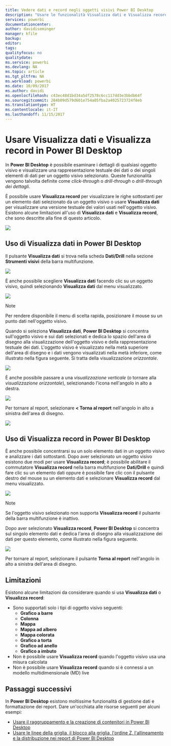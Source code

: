 ```yaml
---
title: Vedere dati e record negli oggetti visivi Power BI Desktop
description: "Usare le funzionalità Visualizza dati e Visualizza record di Power BI Desktop per esaminare i dettagli"
services: powerbi
documentationcenter: 
author: davidiseminger
manager: kfile
backup: 
editor: 
tags: 
qualityfocus: no
qualitydate: 
ms.service: powerbi
ms.devlang: NA
ms.topic: article
ms.tgt_pltfrm: NA
ms.workload: powerbi
ms.date: 10/09/2017
ms.author: davidi
ms.openlocfilehash: c43ec48d1bd34a5df2578c6cc117dd3e3bbdb64f
ms.sourcegitcommit: 284b09d579d601e754a05fba2a4025723724f8eb
ms.translationtype: HT
ms.contentlocale: it-IT
ms.lasthandoff: 11/15/2017
---
```

# <a name="use-see-data-and-see-records-in-power-bi-desktop"></a>Usare Visualizza dati e Visualizza record in Power BI Desktop
In **Power BI Desktop** è possibile esaminare i dettagli di qualsiasi oggetto visivo e visualizzare una rappresentazione testuale dei dati o dei singoli elementi di dati per un oggetto visivo selezionato. Queste funzionalità vengono talvolta definite come *click-through* o *drill-through* o *drill-through dei dettagli*.

È possibile usare **Visualizza record** per visualizzare le righe sottostanti per un elemento dati selezionato da un oggetto visivo o usare **Visualizza dati** per visualizzare una versione testuale dei valori usati nell'oggetto visivo. Esistono alcune limitazioni all'uso di **Visualizza dati** e **Visualizza record**, che sono descritte alla fine di questo articolo.

![](media/desktop-see-data-see-records/see-data-see-records_1.png)

## <a name="using-see-data-in-power-bi-desktop"></a>Uso di Visualizza dati in Power BI Desktop
Il pulsante **Visualizza dati** si trova nella scheda **Dati/Drill** nella sezione **Strumenti visivi** della barra multifunzione.

![](media/desktop-see-data-see-records/see-data-see-records_2.png)

È anche possibile scegliere **Visualizza dati** facendo clic su un oggetto visivo, quindi selezionando **Visualizza dati** dal menu visualizzato.

![](media/desktop-see-data-see-records/see-data-see-records_3.png)

> [!NOTE]
> Per rendere disponibile il menu di scelta rapida, posizionare il mouse su un punto dati nell'oggetto visivo.
> 
> 

Quando si seleziona **Visualizza dati**, **Power BI Desktop** si concentra sull'oggetto visivo e sui dati selezionati e dedica lo spazio dell'area di disegno alla visualizzazione dell'oggetto visivo e della rappresentazione testuale dei dati. L'oggetto visivo è visualizzato nella metà superiore dell'area di disegno e i dati vengono visualizzati nella metà inferiore, come illustrato nella figura seguente. Si tratta della visualizzazione *orizzontale*.

![](media/desktop-see-data-see-records/see-data-see-records_4.png)

È anche possibile passare a una *visualizzazione verticale* (o tornare alla *visualizzazione orizzontale*), selezionando l'icona nell'angolo in alto a destra.

![](media/desktop-see-data-see-records/see-data-see-records_5.png)

Per tornare al report, selezionare **< Torna al report** nell'angolo in alto a sinistra dell'area di disegno.

![](media/desktop-see-data-see-records/see-data-see-records_6.png)

## <a name="using-see-records-in-power-bi-desktop"></a>Uso di Visualizza record in Power BI Desktop
È anche possibile concentrarsi su un solo elemento dati in un oggetto visivo e analizzare i dati sottostanti. Dopo aver selezionato un oggetto visivo esistono due modi per usare **Visualizza record**; è possibile abilitare il commutatore **Visualizza record** nella barra multifunzione **Dati/Drill** e quindi fare clic su un elemento dati oppure è possibile fare clic con il pulsante destro del mouse su un elemento dati e selezionare **Visualizza record** dal menu visualizzato.

![](media/desktop-see-data-see-records/see-data-see-records_7.png)

> [!NOTE]
> Se l'oggetto visivo selezionato non supporta **Visualizza record** il pulsante della barra multifunzione è inattivo.
> 
> 

Dopo aver selezionato **Visualizza record**, **Power BI Desktop** si concentra sul singolo elemento dati e dedica l'area di disegno alla visualizzazione dei dati per questo elemento, come illustrato nella figura seguente.

![](media/desktop-see-data-see-records/see-data-see-records_8.png)

Per tornare al report, selezionare il pulsante **Torna al report** nell'angolo in alto a sinistra dell'area di disegno.

## <a name="limitations"></a>Limitazioni
Esistono alcune limitazioni da considerare quando si usa **Visualizza dati** o **Visualizza record**:

* Sono supportati solo i tipi di oggetto visivo seguenti:
  * **Grafico a barre**
  * **Colonna**
  * **Mappa**
  * **Mappa ad albero**
  * **Mappa colorata**
  * **Grafico a torta**
  * **Grafico ad anello**
  * **Grafico a imbuto**
* Non è possibile usare **Visualizza record** quando l'oggetto visivo usa una misura calcolata
* Non è possibile usare **Visualizza record** quando si è connessi a un modello multidimensionale (MD) live

## <a name="next-steps"></a>Passaggi successivi
In **Power BI Desktop** esistono moltissime funzionalità di gestione dati e formattazione dei report. Dare un'occhiata alle risorse seguenti per alcuni esempi:

* [Usare il raggruppamento e la creazione di contenitori in Power BI Desktop](desktop-grouping-and-binning.md)
* [Usare le linee della griglia, il blocco alla griglia, l'ordine Z, l'allineamento e la distribuzione nei report di Power BI Desktop](desktop-gridlines-snap-to-grid.md)


